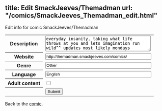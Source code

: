 title: Edit SmackJeeves/Themadman
url: "/comics/SmackJeeves_Themadman_edit.html"
---
Edit info for comic SmackJeeves/Themadman

<form name="comic" action="http://gaepostmail.appspot.com/comic/" method="post">
<table class="comicinfo">
<tr>
<th>Description</th><td><textarea name="description" cols="40" rows="3">everyday insanity, taking what life throws at you and lets imagination run wild^^ updates most likely mondays</textarea></td>
</tr>
<tr>
<th>Website</th><td><input type="text" name="url" value="http://themadman.smackjeeves.com/comics/" size="40"/></td>
</tr>
<tr>
<th>Genre</th><td><input type="text" name="genre" value="Other" size="40"/></td>
</tr>
<tr>
<th>Language</th><td><input type="text" name="language" value="English" size="40"/></td>
</tr>
<tr>
<th>Adult content</th><td><input type="checkbox" name="adult" value="adult" /></td>
</tr>
<tr>
<th></th><td>
<input type="hidden" name="comic" value="SmackJeeves_Themadman" />
<input type="submit" name="submit" value="Submit" />
</td>
</tr>
</table>
</form>

Back to the [comic](SmackJeeves_Themadman.html).
